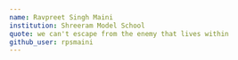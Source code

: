 ```yaml
---
name: Ravpreet Singh Maini
institution: Shreeram Model School
quote: we can't escape from the enemy that lives within
github_user: rpsmaini
---
```

